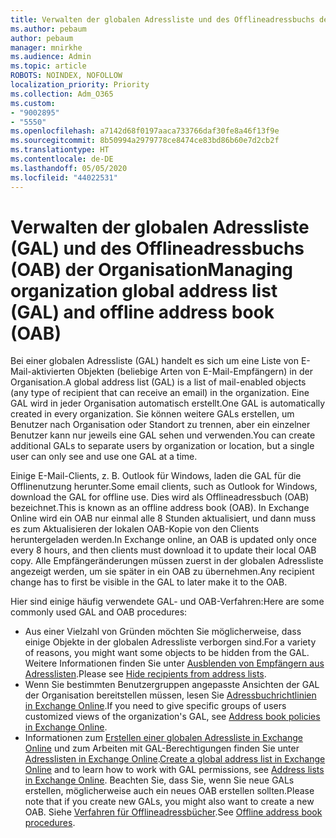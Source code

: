 ```yaml
---
title: Verwalten der globalen Adressliste und des Offlineadressbuchs der Organisation
ms.author: pebaum
author: pebaum
manager: mnirkhe
ms.audience: Admin
ms.topic: article
ROBOTS: NOINDEX, NOFOLLOW
localization_priority: Priority
ms.collection: Adm_O365
ms.custom:
- "9002895"
- "5550"
ms.openlocfilehash: a7142d68f0197aaca733766daf30fe8a46f13f9e
ms.sourcegitcommit: 8b50994a2979778ce8474ce83bd86b60e7d2cb2f
ms.translationtype: HT
ms.contentlocale: de-DE
ms.lasthandoff: 05/05/2020
ms.locfileid: "44022531"
---
```

# <a name="managing-organization-global-address-list-gal-and-offline-address-book-oab"></a><span data-ttu-id="f7ef7-102">Verwalten der globalen Adressliste (GAL) und des Offlineadressbuchs (OAB) der Organisation</span><span class="sxs-lookup"><span data-stu-id="f7ef7-102">Managing organization global address list (GAL) and offline address book (OAB)</span></span>

<span data-ttu-id="f7ef7-103">Bei einer globalen Adressliste (GAL) handelt es sich um eine Liste von E-Mail-aktivierten Objekten (beliebige Arten von E-Mail-Empfängern) in der Organisation.</span><span class="sxs-lookup"><span data-stu-id="f7ef7-103">A global address list (GAL) is a list of mail-enabled objects (any type of recipient that can receive an email) in the organization.</span></span> <span data-ttu-id="f7ef7-104">Eine GAL wird in jeder Organisation automatisch erstellt.</span><span class="sxs-lookup"><span data-stu-id="f7ef7-104">One GAL is automatically created in every organization.</span></span> <span data-ttu-id="f7ef7-105">Sie können weitere GALs erstellen, um Benutzer nach Organisation oder Standort zu trennen, aber ein einzelner Benutzer kann nur jeweils eine GAL sehen und verwenden.</span><span class="sxs-lookup"><span data-stu-id="f7ef7-105">You can create additional GALs to separate users by organization or location, but a single user can only see and use one GAL at a time.</span></span>

<span data-ttu-id="f7ef7-106">Einige E-Mail-Clients, z. B. Outlook für Windows, laden die GAL für die Offlinenutzung herunter.</span><span class="sxs-lookup"><span data-stu-id="f7ef7-106">Some email clients, such as Outlook for Windows, download the GAL for offline use.</span></span> <span data-ttu-id="f7ef7-107">Dies wird als Offlineadressbuch (OAB) bezeichnet.</span><span class="sxs-lookup"><span data-stu-id="f7ef7-107">This is known as an offline address book (OAB).</span></span> <span data-ttu-id="f7ef7-108">In Exchange Online wird ein OAB nur einmal alle 8 Stunden aktualisiert, und dann muss es zum Aktualisieren der lokalen OAB-Kopie von den Clients heruntergeladen werden.</span><span class="sxs-lookup"><span data-stu-id="f7ef7-108">In Exchange online, an OAB is updated only once every 8 hours, and then clients must download it to update their local OAB copy.</span></span> <span data-ttu-id="f7ef7-109">Alle Empfängeränderungen müssen zuerst in der globalen Adressliste angezeigt werden, um sie später in ein OAB zu übernehmen.</span><span class="sxs-lookup"><span data-stu-id="f7ef7-109">Any recipient change has to first be visible in the GAL to later make it to the OAB.</span></span>

<span data-ttu-id="f7ef7-110">Hier sind einige häufig verwendete GAL- und OAB-Verfahren:</span><span class="sxs-lookup"><span data-stu-id="f7ef7-110">Here are some commonly used GAL and OAB procedures:</span></span>

- <span data-ttu-id="f7ef7-111">Aus einer Vielzahl von Gründen möchten Sie möglicherweise, dass einige Objekte in der globalen Adressliste verborgen sind.</span><span class="sxs-lookup"><span data-stu-id="f7ef7-111">For a variety of reasons, you might want some objects to be hidden from the GAL.</span></span> <span data-ttu-id="f7ef7-112">Weitere Informationen finden Sie unter [Ausblenden von Empfängern aus Adresslisten](https://docs.microsoft.com/exchange/address-books/address-lists/manage-address-lists#hide-recipients-from-address-lists).</span><span class="sxs-lookup"><span data-stu-id="f7ef7-112">Please see [Hide recipients from address lists](https://docs.microsoft.com/exchange/address-books/address-lists/manage-address-lists#hide-recipients-from-address-lists).</span></span>
- <span data-ttu-id="f7ef7-113">Wenn Sie bestimmten Benutzergruppen angepasste Ansichten der GAL der Organisation bereitstellen müssen, lesen Sie [Adressbuchrichtlinien in Exchange Online](https://docs.microsoft.com/exchange/address-books/address-book-policies/address-book-policies).</span><span class="sxs-lookup"><span data-stu-id="f7ef7-113">If you need to give specific groups of users customized views of the organization's GAL, see [Address book policies in Exchange Online](https://docs.microsoft.com/exchange/address-books/address-book-policies/address-book-policies).</span></span>
- <span data-ttu-id="f7ef7-114">Informationen zum [Erstellen einer globalen Adressliste in Exchange Online](https://docs.microsoft.com/exchange/address-books/address-lists/create-global-address-list) und zum Arbeiten mit GAL-Berechtigungen finden Sie unter [Adresslisten in Exchange Online](https://docs.microsoft.com/exchange/address-books/address-lists/address-lists).</span><span class="sxs-lookup"><span data-stu-id="f7ef7-114">[Create a global address list in Exchange Online](https://docs.microsoft.com/exchange/address-books/address-lists/create-global-address-list) and to learn how to work with GAL permissions, see [Address lists in Exchange Online](https://docs.microsoft.com/exchange/address-books/address-lists/address-lists).</span></span> <span data-ttu-id="f7ef7-115">Beachten Sie, dass Sie, wenn Sie neue GALs erstellen, möglicherweise auch ein neues OAB erstellen sollten.</span><span class="sxs-lookup"><span data-stu-id="f7ef7-115">Please note that if you create new GALs, you might also want to create a new OAB.</span></span> <span data-ttu-id="f7ef7-116">Siehe [Verfahren für Offlineadressbücher](https://docs.microsoft.com/exchange/address-books/offline-address-books/offline-address-book-procedures).</span><span class="sxs-lookup"><span data-stu-id="f7ef7-116">See [Offline address book procedures](https://docs.microsoft.com/exchange/address-books/offline-address-books/offline-address-book-procedures).</span></span>

